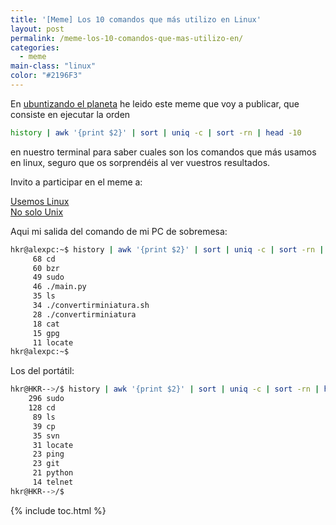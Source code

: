 ```yaml
---
title: '[Meme] Los 10 comandos que más utilizo en Linux'
layout: post
permalink: /meme-los-10-comandos-que-mas-utilizo-en/
categories:
  - meme
main-class: "linux"
color: "#2196F3"
---
```

<div class="icosh">
</div>

En <a target="_blank" href="http://www.ubuntizandoelplaneta.com/2011/01/meme-los-10-comandos-que-mas-utilizo.html">ubuntizando el planeta</a> he leido este meme que voy a publicar, que consiste en ejecutar la orden

```bash
history | awk '{print $2}' | sort | uniq -c | sort -rn | head -10

```

en nuestro terminal para saber cuales son los comandos que más usamos en linux, seguro que os sorprendéis al ver vuestros resultados.


<!--ad-->


Invito a participar en el meme a:

<a target="_blank" href="http://usemoslinux.blogspot.com/">Usemos Linux</a>  
<a target="_blank" href="http://www.nosolounix.com/">No solo Unix</a>

Aqui mi salida del comando de mi PC de sobremesa:

```bash
hkr@alexpc:~$ history | awk '{print $2}' | sort | uniq -c | sort -rn | head -10
     68 cd
     60 bzr
     49 sudo
     46 ./main.py
     35 ls
     34 ./convertirminiatura.sh
     28 ./convertirminiatura
     18 cat
     15 gpg
     11 locate
hkr@alexpc:~$

```

Los del portátil:

```bash
hkr@HKR-->/$ history | awk '{print $2}' | sort | uniq -c | sort -rn | head -10
    296 sudo
    128 cd
     89 ls
     39 cp
     35 svn
     31 locate
     23 ping
     23 git
     21 python
     14 telnet
hkr@HKR-->/$

```



{% include toc.html %}
